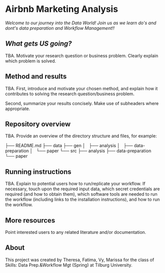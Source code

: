 # Airbnb Marketing Analysis

*Welcome to our journey into the Data World! Join us as we learn do's and dont's data preparation and Workflow Management!!*


## *What gets US going?*

TBA. 
Motivate your research question or business problem. Clearly explain which problem is solved.


## Method and results

TBA. 
First, introduce and motivate your chosen method, and explain how it contributes to solving the research question/business problem.

Second, summarize your results concisely. Make use of subheaders where appropriate.


## Repository overview

TBA. 
Provide an overview of the directory structure and files, for example:

├── README.md
├── data
├── gen
│   ├── analysis
│   ├── data-preparation
│   └── paper
└── src
    ├── analysis
    ├── data-preparation
    └── paper


## Running instructions

TBA. Explain to potential users how to run/replicate your workflow. If necessary, touch upon the required input data, which secret credentials are required (and how to obtain them), which software tools are needed to run the workflow (including links to the installation instructions), and how to run the workflow.


## More resources

Point interested users to any related literature and/or documentation.


## About

This project was created by Theresa, Fatima, Vy, Marissa for the class of Skills: Data Prep.&Workflow Mgt (Spring) at Tilburg University.


